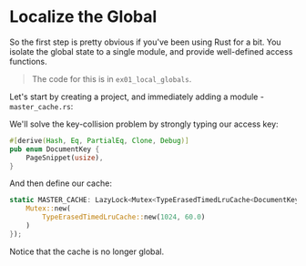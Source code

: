 # Localize the Global

So the first step is pretty obvious if you've been using Rust for a bit. You isolate the global state to a single module, and provide well-defined access functions.

> The code for this is in `ex01_local_globals`.

Let's start by creating a project, and immediately adding a module - `master_cache.rs`:

We'll solve the key-collision problem by strongly typing our access key:

```rust
#[derive(Hash, Eq, PartialEq, Clone, Debug)]
pub enum DocumentKey {
    PageSnippet(usize),
}
```

And then define our cache:

```rust
static MASTER_CACHE: LazyLock<Mutex<TypeErasedTimedLruCache<DocumentKey>>> = LazyLock::new(|| {
    Mutex::new(
        TypeErasedTimedLruCache::new(1024, 60.0)
    )
});
```

Notice that the cache is no longer global.